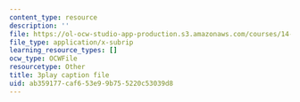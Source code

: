 ```yaml
---
content_type: resource
description: ''
file: https://ol-ocw-studio-app-production.s3.amazonaws.com/courses/14-01sc-principles-of-microeconomics-fall-2011/ab359177caf653e99b755220c53039d8_-5XT0Mzl72E.vtt
file_type: application/x-subrip
learning_resource_types: []
ocw_type: OCWFile
resourcetype: Other
title: 3play caption file
uid: ab359177-caf6-53e9-9b75-5220c53039d8
---
```

